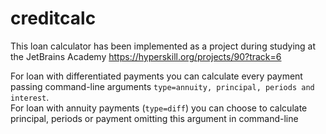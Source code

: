 # creditcalc
This loan calculator has been implemented as a project during studying at the JetBrains Academy
https://hyperskill.org/projects/90?track=6

For loan with differentiated payments you can calculate every payment passing command-line arguments `type=annuity, principal, periods and interest`.  
For loan with annuity payments (`type=diff`) you can choose to calculate principal, periods or payment omitting this argument in command-line
